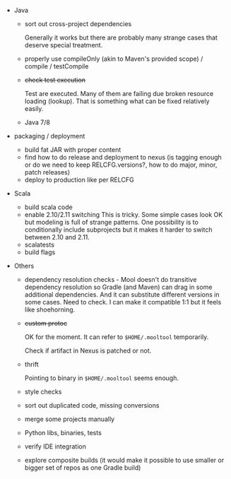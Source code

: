 * Java
  * sort out cross-project dependencies
  
    Generally it works but there are probably many strange cases that deserve special treatment.
    
  * properly use compileOnly (akin to Maven's provided scope) / compile / testCompile
  * ~~check test execution~~
    
    Test are executed. Many of them are failing due broken resource loading (lookup).
    That is something what can be fixed relatively easily.
  * Java 7/8

* packaging / deployment
  * build fat JAR with proper content
  * find how to do release and deployment to nexus (is tagging enough or do we need to keep RELCFG.versions?, how to do major, minor, patch releases) 
  * deploy to production like per RELCFG

* Scala
  * build scala code
  * enable 2.10/2.11 switching 
    This is tricky. 
    Some simple cases look OK but modeling is full of strange patterns. 
    One possibility is to conditionally include subprojects but it makes it harder to switch between 2.10 and 2.11.
  * scalatests
  * build flags

* Others
  * dependency resolution checks - Mool doesn't do transitive dependency resolution so Gradle (and Maven) can drag in some additional dependencies. And it can substitute different versions in some cases. Need to check. I can make it compatible 1:1 but it feels like shoehorning.
  * ~~custom protoc~~
  
    OK for the moment. It can refer to `$HOME/.mooltool` temporarily.
     
    Check if artifact in Nexus is patched or not.
  * thrift
  
    Pointing to binary in `$HOME/.mooltool` seems enough.
    
  * style checks
  * sort out duplicated code, missing conversions
  * merge some projects manually
  * Python libs, binaries, tests
  * verify IDE integration
  * explore composite builds (it would make it possible to use smaller or bigger set of repos as one Gradle build)
